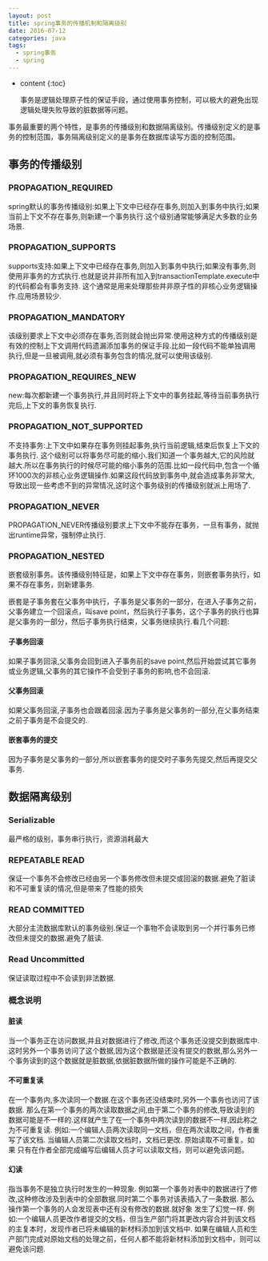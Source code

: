 ```yaml
---
layout: post
title: spring事务的传播机制和隔离级别
date: 2016-07-12 
categories: java
tags:
  - spring事务
  - spring
---
```

* content
{:toc}

  事务是逻辑处理原子性的保证手段，通过使用事务控制，可以极大的避免出现逻辑处理失败导致的脏数据等问题。

事务最重要的两个特性，是事务的传播级别和数据隔离级别。传播级别定义的是事务的控制范围，事务隔离级别定义的是事务在数据库读写方面的控制范围。

 <!-- more -->

## 事务的传播级别

###  PROPAGATION_REQUIRED
  spring默认的事务传播级别:如果上下文中已经存在事务,则加入到事务中执行;如果当前上下文不存在事务,则新建一个事务执行.这个级别通常能够满足大多数的业务场景.
###  PROPAGATION_SUPPORTS
supports支持:如果上下文中已经存在事务,则加入到事务中执行;如果没有事务,则使用非事务的方式执行.也就是说并非所有加入到transactionTemplate.execute中的代码都会有事务支持. 这个通常是用来处理那些并非原子性的非核心业务逻辑操作.应用场景较少.
###  PROPAGATION_MANDATORY
 该级别要求上下文中必须存在事务,否则就会抛出异常.使用这种方式的传播级别是有效的控制上下文调用代码遗漏添加事务的保证手段.比如一段代码不能单独调用执行,但是一旦被调用,就必须有事务包含的情况,就可以使用该级别.
###  PROPAGATION_REQUIRES_NEW
 new:每次都新建一个事务执行,并且同时将上下文中的事务挂起,等待当前事务执行完后,上下文的事务恢复执行.
###  PROPAGATION_NOT_SUPPORTED
  不支持事务:上下文中如果存在事务则挂起事务,执行当前逻辑,结束后恢复上下文的事务执行.
  这个级别可以将事务尽可能的缩小.我们知道一个事务越大,它的风险就越大.所以在事务执行的时候尽可能的缩小事务的范围.比如一段代码中,包含一个循环1000次的非核心业务逻辑操作.如果这段代码放到事务中,就会造成事务非常大,导致出现一些考虑不到的异常情况,这时这个事务级别的传播级别就派上用场了.
  
###  PROPAGATION_NEVER
 PROPAGATION_NEVER传播级别要求上下文中不能存在事务，一旦有事务，就抛出runtime异常，强制停止执行.
###  PROPAGATION_NESTED
  嵌套级别事务。该传播级别特征是，如果上下文中存在事务，则嵌套事务执行，如果不存在事务，则新建事务.

  嵌套是子事务套在父事务中执行，子事务是父事务的一部分，在进入子事务之前，父事务建立一个回滚点，叫save point，然后执行子事务，这个子事务的执行也算是父事务的一部分，然后子事务执行结束，父事务继续执行.看几个问题:
  
####  子事务回滚
  
  如果子事务回滚,父事务会回到进入子事务前的save point,然后开始尝试其它事务或业务逻辑,父事务的其它操作不会受到子事务的影响,也不会回滚.
 
####  父事务回滚
  
  如果父事务回滚,子事务也会跟着回滚.因为子事务是父事务的一部分,在父事务结束之前子事务是不会提交的.
 
####  嵌套事务的提交
  
  因为子事务是父事务的一部分,所以嵌套事务的提交时子事务先提交,然后再提交父事务.

##  数据隔离级别

###  Serializable 
 
 最严格的级别，事务串行执行，资源消耗最大
###  REPEATABLE READ
 
 保证一个事务不会修改已经由另一个事务修改但未提交或回滚的数据.避免了脏读和不可重复读的情况,但是带来了性能的损失
###  READ COMMITTED
 
 大部分主流数据库默认的事务级别.保证一个事物不会读取到另一个并行事务已修改但未提交的数据.避免了脏读.
###  Read Uncommitted

 保证读取过程中不会读到非法数据.
###   概念说明

####  脏读

  当一个事务正在访问数据,并且对数据进行了修改,而这个事务还没提交到数据库中.这时另外一个事务访问了这个数据,因为这个数据是还没有提交的数据,那么另外一个事务读到的这个数据就是脏数据,依据脏数据所做的操作可能是不正确的.

####  不可重复读

  在一个事务内,多次读同一个数据.在这个事务还没结束时,另外一个事务也访问了该数据. 那么在第一个事务的两次读取数据之间,由于第二个事务的修改,导致读到的数据可能是不一样的.这样就产生了在一个事务中两次读到的数据不一样,因此称之为不可重复读.
   例如:一个编辑人员两次读取同一文档，但在两次读取之间，作者重写了该文档. 当编辑人员第二次读取文档时，文档已更改. 原始读取不可重复。如果 只有在作者全部完成编写后编辑人员才可以读取文档，则可以避免该问题。

####  幻读

  指当事务不是独立执行时发生的一种现象. 例如第一个事务对表中的数据进行了修改,这种修改涉及到表中的全部数据.同时第二个事务对该表插入了一条数据. 那么操作第一个事务的人会发现表中还有没有修改的数据.就好象 发生了幻觉一样.
  例如:一个编辑人员更改作者提交的文档，但当生产部门将其更改内容合并到该文档的主复本时，发现作者已将未编辑的新材料添加到该文档中. 如果在编辑人员和生产部门完成对原始文档的处理之前，任何人都不能将新材料添加到文档中，则可以避免该问题.
  
  